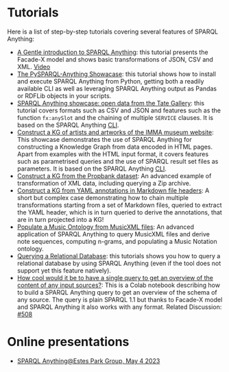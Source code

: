 # Tutorials
Here is a list of step-by-step tutorials covering several features of SPARQL Anything:

- [A Gentle introduction to SPARQL Anything](A_GENTLE_INTRODUCTION_TO_SPARQL_ANYTHING.md): this tutorial presents the Facade-X model and shows basic transformations of JSON, CSV and XML. [Video](https://www.dropbox.com/s/bc31v0klg68op0z/SPARQLAnythingTutorial-highres.mp4?dl=0) 
- [The PySPARQL-Anything Showacase](https://bit.ly/pysa-demo): this tutorial shows how to install and execute SPARQL Anything from Python, getting both a readily available CLI as well as leveraging SPARQL Anything output as Pandas or RDFLib objects in your scripts.
- [SPARQL Anything showcase: open data from the Tate Gallery](https://github.com/SPARQL-Anything/showcase-tate): this tutorial covers formats such as CSV and JSON and features such as the function `fx:anySlot` and the chaining of multiple `SERVICE` clauses. It is based on the SPARQL Anything [CLI](README.md#Usage).
- [Construct a KG of artists and artworks of the IMMA museum website](https://github.com/SPARQL-Anything/showcase-imma): This showcase demonstrates the use of SPARQL Anything for constructing a Knowledge Graph from data encoded in HTML pages. Apart from examples with the HTML input format, it covers features such as parametrised queries and the use of SPARQL result set files as parameters. It is based on the SPARQL Anything [CLI](README.md#Usage).
- [Construct a KG from the Propbank dataset](https://github.com/SPARQL-Anything/showcase-propbank): An advanced example of transformation of XML data, including querying a Zip archive.
- [Construct a KG from YAML annotations in Markdown file headers](https://github.com/SPARQL-Anything/showcase-polifonia-ecosystem): A short but complex case demonstrating how to chain multiple transformations starting from a set of Markdown files, queried to extract the YAML header, which is in turn queried to derive the annotations, that are in turn projected into a KG!
- [Populate a Music Ontology from MusicXML files](https://github.com/SPARQL-Anything/showcase-musicxml): An advanced application of SPARQL Anything to query MusicXML files and derive note sequences, computing n-grams, and populating a Music Notation ontology.
- [Querying a Relational Database](https://github.com/justin2004/weblog/blob/master/relational_as_graph/README.md): this tutorials shows you how to query a relational database by using SPARQL Anything (even if the tool does not support yet this feature natively).
- [How cool would it be to have a single query to get an overview of the content of any input sources?](https://colab.research.google.com/drive/1R5zeIx4IutF0cc4oTc45CrXjdTSGP4eW?usp=sharing#scrollTo=MgVgJ526sd3e): This is a Colab notebook describing how to build a SPARQL Anything query to get an overview of the schema of any source. The query is plain SPARQL 1.1 but thanks to Facade-X model and SPARQL Anything it also works with any format. Related Discussion: [#508](https://github.com/SPARQL-Anything/sparql.anything/discussions/508)


# Online presentations
- [SPARQL Anything@Estes Park Group, May 4 2023](https://youtu.be/geH7eAeQdVY)
